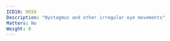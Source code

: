 ```yaml
---
ICD10: H55X
Description: "Nystagmus and other irregular eye movements"
Matters: No
Weight: 0
---
```

